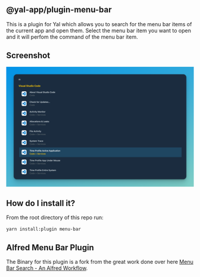 ## @yal-app/plugin-menu-bar

This is a plugin for Yal which allows you to search for the menu bar items of the current app and open them. Select the menu bar item you want to open and it will perfom the command of the menu bar item.

## Screenshot

![menu-bar](./resources/menu-bar.png 'menu-bar')

## How do I install it?

From the root directory of this repo run:

```
yarn install:plugin menu-bar
```

## Alfred Menu Bar Plugin
The Binary for this plugin is a fork from the great work done over here [Menu Bar Search - An Alfred Workflow](https://github.com/BenziAhamed/Menu-Bar-Search).